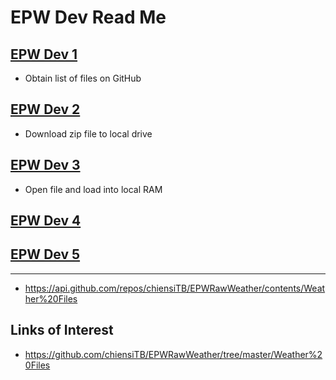 
# EPW Dev Read Me

## [EPW Dev 1]( #sandbox/epw-dev/epw-dev-1.html )

* Obtain list of files on GitHub

## [EPW Dev 2]( #sandbox/epw-dev/epw-dev-2.html )

* Download zip file to local drive

## [EPW Dev 3]( #sandbox/epw-dev/epw-dev-3.html )

* Open file and load into local RAM

## [EPW Dev 4]( #sandbox/epw-dev/epw-dev-5.html )

## [EPW Dev 5]( #sandbox/epw-dev/epw-dev-5.html )


***


* <https://api.github.com/repos/chiensiTB/EPWRawWeather/contents/Weather%20Files>

## Links of Interest


* <https://github.com/chiensiTB/EPWRawWeather/tree/master/Weather%20Files>

